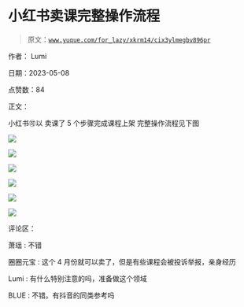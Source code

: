 # 小红书卖课完整操作流程

> 原文：[`www.yuque.com/for_lazy/xkrm14/cix3ylmegbv896pr`](https://www.yuque.com/for_lazy/xkrm14/cix3ylmegbv896pr)

作者： Lumi

日期：2023-05-08

点赞数：84

正文：

小红书🉑以 卖课了 5 个步骤完成课程上架 完整操作流程见下图

![](img/30c921d920061d785e32a7848f91e123.png)

![](img/894a609589ce46d520bad8ee46e0c1b6.png)

![](img/f44e5fa6e49d06521f471fcf4bbcf342.png)

![](img/a0fd229c346d453585edc96d7a718ff9.png)

![](img/c36bfa39aa76fa447ab692ff2a12b97c.png)

![](img/3f7e93501596e621768d6335a5cc806f.png)

评论区：

萧瑶 : 不错

圈圈元宝 : 这个 4 月份就可以卖了，但是有些课程会被投诉举报，亲身经历

Lumi : 有什么特别注意的吗，准备做这个领域

BLUE : 不错。有抖音的同类参考吗



